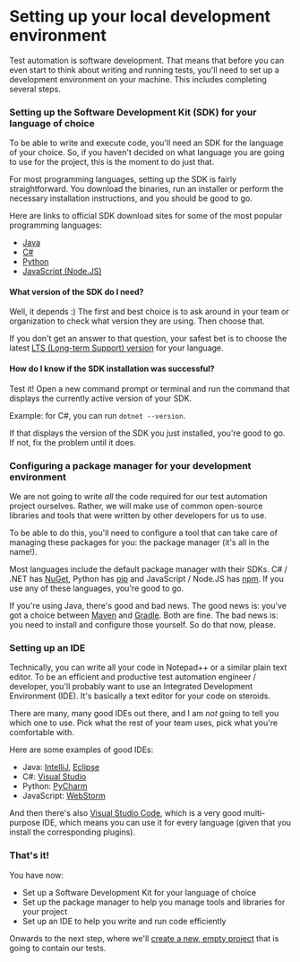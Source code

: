 # Setting up your local development environment

Test automation is software development. That means that before you can even start to think about writing and running tests, you'll need to set up a development environment on your machine. This includes completing several steps.

### Setting up the Software Development Kit (SDK) for your language of choice

To be able to write and execute code, you'll need an SDK for the language of your choice. So, if you haven't decided on what language you are going to use for the project, this is the moment to do just that.

For most programming languages, setting up the SDK is fairly straightforward. You download the binaries, run an installer or perform the necessary installation instructions, and you should be good to go.

Here are links to official SDK download sites for some of the most popular programming languages:

* [Java](https://www.oracle.com/java/technologies/downloads/)
* [C#](https://dotnet.microsoft.com/en-us/download)
* [Python](https://www.python.org/downloads/)
* [JavaScript (Node.JS)](https://nodejs.org/en/download)

#### What version of the SDK do I need?

Well, it depends :) The first and best choice is to ask around in your team or organization to check what version they are using. Then choose that.

If you don't get an answer to that question, your safest bet is to choose the latest [LTS (Long-term Support) version](https://en.wikipedia.org/wiki/Long-term_support) for your language.

#### How do I know if the SDK installation was successful?

Test it! Open a new command prompt or terminal and run the command that displays the currently active version of your SDK.

Example: for C#, you can run `dotnet --version`.

If that displays the version of the SDK you just installed, you're good to go. If not, fix the problem until it does.

### Configuring a package manager for your development environment

We are not going to write _all_ the code required for our test automation project ourselves. Rather, we will make use of common open-source libraries and tools that were written by other developers for us to use.

To be able to do this, you'll need to configure a tool that can take care of managing these packages for you: the package manager (it's all in the name!).

Most languages include the default package manager with their SDKs. C# / .NET has [NuGet](https://www.nuget.org/), Python has [pip](https://pip.pypa.io/en/stable/) and JavaScript / Node.JS has [npm](https://www.npmjs.com/). If you use any of these languages, you're good to go.

If you're using Java, there's good and bad news. The good news is: you've got a choice between [Maven](https://maven.apache.org/) and [Gradle](https://gradle.org/). Both are fine. The bad news is: you need to install and configure those yourself. So do that now, please.

### Setting up an IDE

Technically, you can write all your code in Notepad++ or a similar plain text editor. To be an efficient and productive test automation engineer / developer, you'll probably want to use an Integrated Development Environment (IDE). It's basically a text editor for your code on steroids.

There are many, many good IDEs out there, and I am _not_ going to tell you which one to use. Pick what the rest of your team uses, pick what you're comfortable with.

Here are some examples of good IDEs:

* Java: [IntelliJ](https://www.jetbrains.com/idea/), [Eclipse](https://www.eclipse.org/ide/)
* C#: [Visual Studio](https://visualstudio.microsoft.com/vs/)
* Python: [PyCharm](https://www.jetbrains.com/pycharm/)
* JavaScript: [WebStorm](https://www.jetbrains.com/pycharm/)

And then there's also [Visual Studio Code](https://code.visualstudio.com/), which is a very good multi-purpose IDE, which means you can use it for every language (given that you install the corresponding plugins).

### That's it!

You have now:

* Set up a Software Development Kit for your language of choice
* Set up the package manager to help you manage tools and libraries for your project
* Set up an IDE to help you write and run code efficiently

Onwards to the next step, where we'll [create a new, empty project](01-creating-a-new-empty-project.md) that is going to contain our tests.